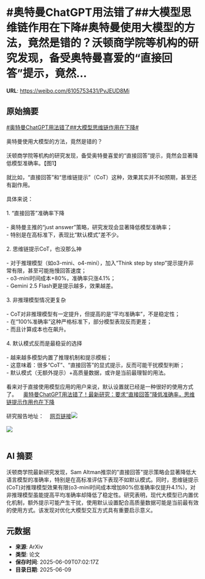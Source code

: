 # #奥特曼ChatGPT用法错了##大模型思维链作用在下降#奥特曼使用大模型的方法，竟然是错的？沃顿商学院等机构的研究发现，备受奥特曼喜爱的“直接回答”提示，竟然...

**URL**: https://weibo.com/6105753431/PvJEUD8Mi

## 原始摘要

<a href="https://m.weibo.cn/search?containerid=231522type%3D1%26t%3D10%26q%3D%23%E5%A5%A5%E7%89%B9%E6%9B%BCChatGPT%E7%94%A8%E6%B3%95%E9%94%99%E4%BA%86%23&amp;extparam=%23%E5%A5%A5%E7%89%B9%E6%9B%BCChatGPT%E7%94%A8%E6%B3%95%E9%94%99%E4%BA%86%23" data-hide=""><span class="surl-text">#奥特曼ChatGPT用法错了#</span></a><a href="https://m.weibo.cn/search?containerid=231522type%3D1%26t%3D10%26q%3D%23%E5%A4%A7%E6%A8%A1%E5%9E%8B%E6%80%9D%E7%BB%B4%E9%93%BE%E4%BD%9C%E7%94%A8%E5%9C%A8%E4%B8%8B%E9%99%8D%23&amp;extparam=%23%E5%A4%A7%E6%A8%A1%E5%9E%8B%E6%80%9D%E7%BB%B4%E9%93%BE%E4%BD%9C%E7%94%A8%E5%9C%A8%E4%B8%8B%E9%99%8D%23" data-hide=""><span class="surl-text">#大模型思维链作用在下降#</span></a><br><br>奥特曼使用大模型的方法，竟然是错的？<br><br>沃顿商学院等机构的研究发现，备受奥特曼喜爱的“直接回答”提示，竟然会显著降低模型准确率。【图1】<br><br>就比如，“直接回答”和“思维链提示”（CoT）这种，效果其实并不如预期，甚至还有副作用。<br><br>具体来说：<br><br>1. “直接回答”准确率下降<br><br>    - 奥特曼主推的“just answer”策略，研究发现会显著降低模型准确率；<br>    - 特别是在高标准下，表现比“默认模式”差不少。<br>        <br>2. 思维链提示CoT，也没那么神<br><br>    - 对于推理模型（如o3-mini、o4-mini），加入“Think step by step”提示提升非常有限，甚至可能拖慢回答速度；<br>    - o3-mini时间成本+80%，准确率只涨4.1%；<br>    - Gemini 2.5 Flash更是提示越多，效果越差。<br>        <br>3. 非推理模型情况更复杂<br><br>    - CoT对非推理模型有一定提升，但提高的是“平均准确率”，不是稳定性；<br>    - 在“100%准确率”这种严格标准下，部分模型表现反而更差；<br>    - 而且计算成本也在飙升。<br>        <br>4. 默认模式反而是最稳妥的选择<br><br>    - 越来越多模型内置了推理机制和提示模板；<br>    - 这意味着：很多“CoT”、“直接回答”的显式提示，反而可能干扰模型判断；<br>    - 默认模式（无额外提示）+高质量数据，或许是当前最理智的用法。<br>        <br>看来对于直接使用模型应用的用户来说，默认设置就已经是一种很好的使用方式了。<a href="https://weibo.cn/sinaurl?u=https%3A%2F%2Fmp.weixin.qq.com%2Fs%2FWnSqo7xPxzShz3OGlIxzmA" data-hide=""><span class="url-icon"><img style="width: 1rem;height: 1rem" src="https://h5.sinaimg.cn/upload/2015/09/25/3/timeline_card_small_web_default.png" referrerpolicy="no-referrer"></span><span class="surl-text">奥特曼ChatGPT用法错了！最新研究：要求“直接回答”降低准确率，思维链提示作用也在下降</span></a><br><br>研究报告地址：<a href="https://weibo.cn/sinaurl?u=https%3A%2F%2Fpapers.ssrn.com%2Fsol3%2Fpapers.cfm%3Fabstract_id%3D5285532" data-hide=""><span class="url-icon"><img style="width: 1rem;height: 1rem" src="https://h5.sinaimg.cn/upload/2015/09/25/3/timeline_card_small_web_default.png" referrerpolicy="no-referrer"></span><span class="surl-text">网页链接</span></a><img style="" src="https://tvax1.sinaimg.cn/large/006Fd7o3gy1i291pu2bo6j30u00rltfx.jpg" referrerpolicy="no-referrer"><br><br><img style="" src="https://tvax4.sinaimg.cn/large/006Fd7o3gy1i291uajg7hj319a1aw4gi.jpg" referrerpolicy="no-referrer"><br><br>

## AI 摘要

沃顿商学院最新研究发现，Sam Altman推崇的"直接回答"提示策略会显著降低大语言模型的准确率，特别是在高标准评估下表现不如默认模式。同时，思维链提示(CoT)对推理模型效果有限(o3-mini时间成本增加80%但准确率仅提升4.1%)，对非推理模型虽能提高平均准确率却降低了稳定性。研究表明，现代大模型已内置优化机制，额外提示可能产生干扰，使用默认设置配合高质量数据可能是当前最有效的使用方式。该发现对优化大模型交互方式具有重要启示意义。

## 元数据

- **来源**: ArXiv
- **类型**: 论文
- **保存时间**: 2025-06-09T07:02:17Z
- **目录日期**: 2025-06-09
